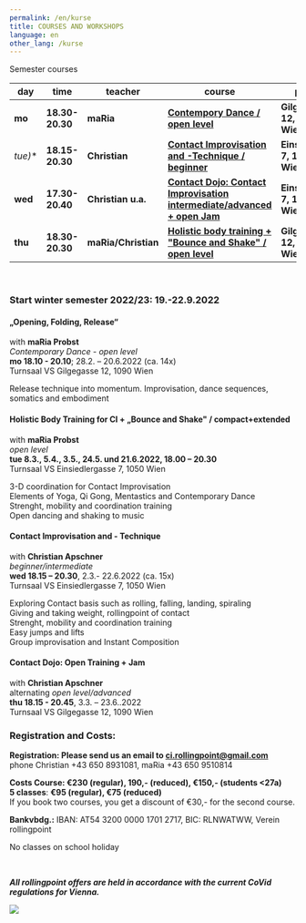 ```yaml
---
permalink: /en/kurse
title: COURSES AND WORKSHOPS
language: en
other_lang: /kurse
---
```

Semester courses 

| day       | time            | teacher             | course                                                                           | place                         |
| --------- | --------------- | ------------------- | -------------------------------------------------------------------------------- | ----------------------------- |
| **mo**    | **18.30-20.30** | **maRia**           | **[Contempory Dance / open level](#mo)**                                         | **Gilgegasse 12, 1090 Wien**  |
| **tue*)** | **18.15-20.30** | **Christian**       | [](#mie)**[Contact Improvisation and -Technique / beginner](#di)**               | **Einsiedlerg. 7, 1050 Wien** |
| **wed**   | **17.30-20.40** | **Christian u.a.**  | **[Contact Dojo: Contact Improvisation intermediate/advanced + open Jam](#mi)**  | **Einsiedlerg. 7, 1050 Wien** |
| **thu**   | **18.30-20.30** | **maRia/Christian** | **[Holistic body training + "Bounce and Shake" / open level](#di)**              | **Gilgegasse 12, 1090 Wien**  |

&nbsp;



### Start winter semester 2022/23: 19.-22.9.2022

<div class="named-anchor" id="mo"></div>

#### „Opening, Folding, Release“

with **maRia Probst**\
*Contemporary Dance* - *open level*\
**mo 18.10 - 20.10**; 28.2. – 20.6.2022 (ca. 14x)\
Turnsaal VS Gilgegasse 12, 1090 Wien

Release technique into momentum. Improvisation, dance sequences, somatics and embodiment

<div class="named-anchor" id="di"></div>

#### Holistic Body Training for CI + „Bounce and Shake" / compact+extended

with **maRia Probst**\
*open level*\
**tue 8.3., 5.4., 3.5., 24.5. und 21.6.2022, 18.00 – 20.30**\
Turnsaal VS Einsiedlergasse 7, 1050 Wien

3-D coordination for Contact Improvisation\
Elements of Yoga, Qi Gong, Mentastics and Contemporary Dance\
Strenght, mobility and coordination training\
Open dancing and shaking to music

<div class="named-anchor" id="mi"></div>

#### Contact Improvisation and - Technique

with **Christian Apschner**\
*beginner/intermediate*\
**wed 18.15 – 20.30**, 2.3.- 22.6.2022 (ca. 15x)\
Turnsaal VS Einsiedlergasse 7, 1050 Wien

Exploring Contact basis such as rolling, falling, landing, spiraling\
Giving and taking weight, rollingpoint of contact\
Strenght, mobility and coordination training\
Easy jumps and lifts\
Group improvisation and Instant Composition

<div class="named-anchor" id="do"></div>

#### Contact Dojo: Open Training + Jam

with **Christian Apschner**\
alternating *open level/advanced*\
**thu 18.15 - 20.45**, 3.3. – 23.6..2022\
Turnsaal VS Gilgegasse 12, 1090 Wien

### Registration and Costs:

**Registration: Please send us an email to ci.rollingpoint@gmail.com**\
phone Christian +43 650 8931081, maRia +43 650 9510814

**Costs Course: €230 (regular), 190,- (reduced), €150,- (students <27a)**\
**5 classes**: **€95 (regular), €75 (reduced)**\
If you book two courses, you get a discount of €30,- for the second course.

**Bankvbdg.:** IBAN: AT54 3200 0000 1701 2717, BIC: RLNWATWW, Verein rollingpoint

No classes on school holiday

&nbsp;

***All rollingpoint offers are held in accordance with the current CoVid regulations for Vienna.***

![](/assets/uploads/img_0197.jpg)